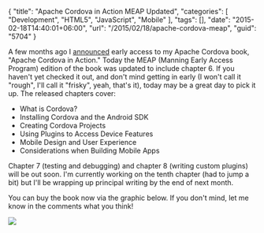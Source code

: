 {
	"title": "Apache Cordova in Action MEAP Updated",
	"categories": [
		"Development",
		"HTML5",
		"JavaScript",
		"Mobile"
	],
	"tags": [],
	"date": "2015-02-18T14:40:01+06:00",
	"url": "/2015/02/18/apache-cordova-meap",
	"guid": "5704"
}

A few months ago I <a href="http://www.raymondcamden.com/2014/11/25/Early-Access-to-My-Next-Book-Apache-Cordova-in-Action">announced</a> early access to my Apache Cordova book, "Apache Cordova in Action." Today the MEAP (Manning Early Access Program) edition of the book was updated to include chapter 6. If you haven't yet checked it out, and don't mind getting in early (I won't call it "rough", I'll call it "frisky", yeah, that's it), today may be a great day to pick it up. The released chapters cover:

<!--more-->

<ul>
<li>What is Cordova?</li>
<li>Installing Cordova and the Android SDK</li>
<li>Creating Cordova Projects</li>
<li>Using Plugins to Access Device Features</li>
<li>Mobile Design and User Experience</li>
<li>Considerations when Building Mobile Apps</li>
</ul>

Chapter 7 (testing and debugging) and chapter 8 (writing custom plugins) will be out soon. I'm currently working on the tenth chapter (had to jump a bit) but I'll be wrapping up principal writing by the end of next month. 

You can buy the book now via the graphic below. If you don't mind, let me know in the comments what you think!

<a href="http://manning.com/camden/?a_aid=apachecordova&amp;a_bid=2a2a33f0"><img src="http://www.raymondcamden.com/images/camden_cover150.jpg" style="float:left;margin-right:10px;margin-bottom:10px" scale="0"></a> 